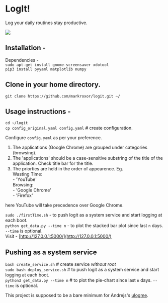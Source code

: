 # LogIt!
Log your daily routines stay productive.

![](https://github.com/markroxor/logit/raw/master/assets/graph.jpg)

## Installation -
Dependencies -   
`sudo apt-get install gnome-screensaver xdotool`    
`pip3 install pyyaml matplotlib numpy`  
   
## Clone in your home directory.
`git clone https://github.com/markroxor/logit.git ~/`           

## Usage instructions -  
`cd ~/logit`        
`cp config_original.yaml config.yaml` # create configuration.

Configure `config.yaml` as per your preference.    
1. The applications (Google Chrome) are grouped under categories (browsing).
2. The 'applications' should be a case-sensitive substring of the title of the application.
   Check title bar for the title. 
3. The priorties are held in the order of appearence. Eg.       
    Wasting Time:     
    \- 'YouTube'      
    Browsing:       
    \- 'Google Chrome'      
    \- 'Firefox'      

here YouTube will take precedence over Google Chrome.




`sudo ./firstTime.sh` - to push logit as a system service and start logging at each boot.        
`python get_data.py --time n` - to plot the stacked bar plot since last `n` days. `--time` is optional.             
Visit - [http://127.0.0.1:5000/](http://127.0.0.1:5000/)  

## Pushing as a system service
`bash create_service.sh` # create service _without root_    
`sudo bash deploy_service.sh` # to push logit as a system service and start logging at each boot.        
`python3 get_data.py --time n` # to plot the pie-chart since last `n` days. `--time` is optional.             

This project is supposed to be a bare minimum for Andrejs's [ulogme](https://github.com/karpathy/ulogme).
